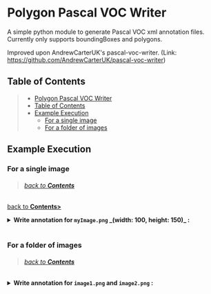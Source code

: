 # Polygon Pascal VOC Writer

A simple python module to generate Pascal VOC xml annotation files. Currently only supports boundingBoxes and polygons.

Improved upon AndrewCarterUK's pascal-voc-writer. (Link: <https://github.com/AndrewCarterUK/pascal-voc-writer>)

## Table of Contents

>- [Polygon Pascal VOC Writer](#Polygon-Pascal-VOC-Writer)
>- [Table of Contents](#Table-of-Contents)
>- [Example Execution](#Example-Execution)
>   - [For a single image](#For-a-single-image)
>   - [For a folder of images](#For-a-folder-of-images)

## Example Execution

### For a single image
> ###### [back to **_Contents_**](https://github.com/EvitanRelta/git_tutorial#Table-of-Contents)

<a href="#Table-of-Contents">back to <b>Contents></a>

<details>
  <summary>Write annotation for <code>myImage.png</code> _(width: 100, height: 150)_ :</summary>
  
  ```python
images_dir = r"dir\images\"
annotations_dir = r"dir\annotations\"
image_name = "myImage.png"
writer = VocWriter(images_dir, annotations_dir, image_name)

box_name = "myLabelBox"
xmin, ymin, xmax, ymax = 1, 2, 3, 4
writer.addBndBox(box_name, xmin, ymin, xmax, ymax)

polygon_name = "myPolygon"
vertices = [
    [1, 2],
    [3, 4],
    [5, 6]
]
writer.addPolygon("myPolygon", vertices)

writer.save()
```

<br>

Output file, `dir\annotation\myImage.xml` :

```xml
<annotation>
    <folder>images</folder>    
    <filename>myImage.png</filename>
    <path>dir\images\myImage.png</path>
    <source>
        <database>Unknown</database>
    </source>
    <size>
        <width>100</width>
        <height>150</height>
        <depth>3</depth>
    </size>
    <segmented>0</segmented>
    <object>
        <name>myLabelBox</name>
        <pose>Unspecified</pose>
        <truncated>0</truncated>
        <difficult>0</difficult>
        <bndbox>
            <xmin>1</xmin>
            <ymin>2</ymin>
            <xmax>3</xmax>
            <ymax>4</ymax>
        </bndbox>
    </object>
    <object>
        <name>myPolygon</name>
        <pose>Unspecified</pose>
        <truncated>0</truncated>
        <difficult>0</difficult>
        <polygon>
            <x1>1</x1>
            <y1>2</y1>
            <x2>3</x2>
            <y2>4</y2>
            <x3>5</x3>
            <y3>6</y3>
        </polygon>
        <bndbox>
            <xmin>1</xmin>
            <ymin>2</ymin>
            <xmax>5</xmax>
            <ymax>6</ymax>
        </bndbox>
    </object>
</annotation>
```
  
</details>

<br>

### For a folder of images
> ###### [back to **_Contents_**](https://github.com/EvitanRelta/git_tutorial#Table-of-Contents)

<details>
  <summary>Write annotation for <code>image1.png</code> and <code>image2.png</code> :</summary>

```python
images_dir = r"dir\images\"
annotations_dir = r"dir\annotations\"
writer = VocWriter(images_dir, annotations_dir, "")

list_of_annotations = [
    {"image_name" : "image1.png",
     "polygon" : [[1, 2], [3, 4], [5, 6]]},
    {"image_name" : "image2.png",
     "polygon" : [[7, 8], [9, 10], [11, 12]]}
]
for annotation in list_of_annotations:
    writer.nextImage(annotation["image_name"])
    writer.addPolygon("polygon_name", annotation["polygon"])
    writer.save()
```

<br>

Resulting directories: 
```
dir
├── images
|   ├── image1.png
|   └── image2.png
└── annotations
    ├── image1.xml
    ├── image2.xml
```

</details>
